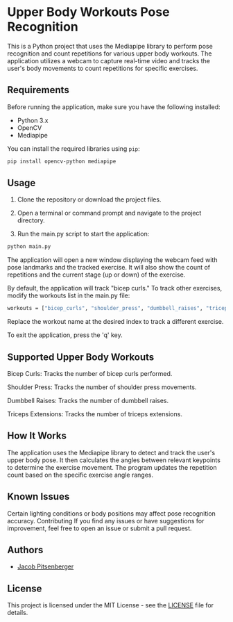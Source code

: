 # Upper Body Workouts Pose Recognition

This is a Python project that uses the Mediapipe library to perform pose recognition and count repetitions for various upper body workouts. The application utilizes a webcam to capture real-time video and tracks the user's body movements to count repetitions for specific exercises.

## Requirements

Before running the application, make sure you have the following installed:

- Python 3.x
- OpenCV
- Mediapipe

You can install the required libraries using `pip`:

```bash
pip install opencv-python mediapipe
```

## Usage

1. Clone the repository or download the project files.

2. Open a terminal or command prompt and navigate to the project directory.

3. Run the main.py script to start the application:

```bash
python main.py
```

The application will open a new window displaying the webcam feed with pose landmarks and the tracked exercise. It will also show the count of repetitions and the current stage (up or down) of the exercise.

By default, the application will track "bicep curls." To track other exercises, modify the workouts list in the main.py file:

```bash
workouts = ["bicep_curls", "shoulder_press", "dumbbell_raises", "triceps_extensions"]
```
Replace the workout name at the desired index to track a different exercise.

To exit the application, press the 'q' key.

## Supported Upper Body Workouts
Bicep Curls: Tracks the number of bicep curls performed.

Shoulder Press: Tracks the number of shoulder press movements.

Dumbbell Raises: Tracks the number of dumbbell raises.

Triceps Extensions: Tracks the number of triceps extensions.

## How It Works
The application uses the Mediapipe library to detect and track the user's upper body pose. It then calculates the angles between relevant keypoints to determine the exercise movement. The program updates the repetition count based on the specific exercise angle ranges.

## Known Issues
Certain lighting conditions or body positions may affect pose recognition accuracy.
Contributing
If you find any issues or have suggestions for improvement, feel free to open an issue or submit a pull request.

## Authors

- [Jacob Pitsenberger](https://github.com/Jacob-Pitsenberger)

## License

This project is licensed under the MIT License - see the [LICENSE](LICENSE) file for details.

